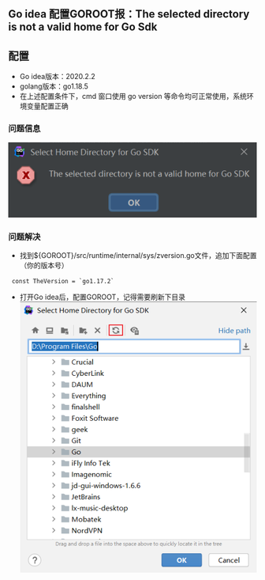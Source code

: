 ## Go idea 配置GOROOT报：The selected directory is not a valid home for Go Sdk

## 配置
* Go idea版本：2020.2.2
* golang版本：go1.18.5
* 在上述配置条件下，cmd 窗口使用 go version 等命令均可正常使用，系统环境变量配置正确

### 问题信息
![sdk导入失败](../resource/go/go-sdk导入失败.png)

### 问题解决
* 找到${GOROOT}/src/runtime/internal/sys/zversion.go文件，追加下面配置（你的版本号）
```shell
 const TheVersion = `go1.17.2`
```
* 打开Go idea后，配置GOROOT，记得需要刷新下目录
![导入sdk](../resource/go/go-导入sdk.png)
